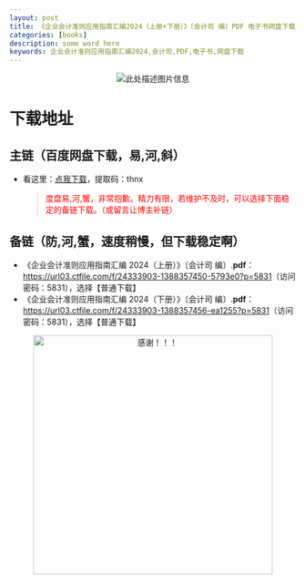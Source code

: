 ```yaml
---
layout: post
title: 《企业会计准则应用指南汇编2024（上册+下册）》〔会计司 编〕PDF 电子书网盘下载
categories: [books]
description: some word here
keywords: 企业会计准则应用指南汇编2024,会计司,PDF,电子书,网盘下载
---
```


<div align="center"><img src="https://qweree.cn/wp-content/uploads/2024/10/qykjzzyyznhb2024-tuya.jpg" alt="此处描述图片信息"></div>

# 下载地址

## 主链（百度网盘下载，易,河,斜）

- 看这里：[点我下载](https://pan.baidu.com/s/1iMXUbSbtZQZjDcqDmnWUyw?pwd=thnx)，提取码：thnx

  > <p style="color:red" >度盘易,河,蟹，非常抱歉。精力有限，若维护不及时，可以选择下面稳定的备链下载。（或留言让博主补链）</p>

## 备链（防,河,蟹，速度稍慢，但下载稳定啊）

- 《企业会计准则应用指南汇编 2024（上册）》〔会计司 编〕.**pdf**：<https://url03.ctfile.com/f/24333903-1388357450-5793e0?p=5831>（访问密码：5831），选择【普通下载】
- 《企业会计准则应用指南汇编 2024（下册）》〔会计司 编〕.**pdf**：<https://url03.ctfile.com/f/24333903-1388357456-ea1255?p=5831>（访问密码：5831），选择【普通下载】

<div align="center"><img src="https://pic.imgdb.cn/item/6707df6bd29ded1a8ce37031.gif" alt="感谢！！！" width="420px" height="auto"/></div>
